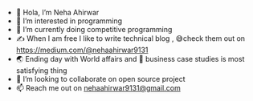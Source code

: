 - 👋 Hola, I’m Neha Ahirwar
- 👀 I’m interested in programming
- 🌱 I’m currently doing competitive programming
- ✍ When I am free I like to write technical blog , 😅check them out on https://medium.com/@nehaahirwar9131
- 🌏 Ending day with World affairs and 🤑 business case studies is most satisfying thing
- 💞️ I’m looking to collaborate on open source project
- 📫 Reach me out on nehaahirwar9131@gmail.com

<!---
neha-ahirwar/neha-ahirwar is a ✨ special ✨ repository because its `README.md` (this file) appears on your GitHub profile.
You can click the Preview link to take a look at your changes.
--->
